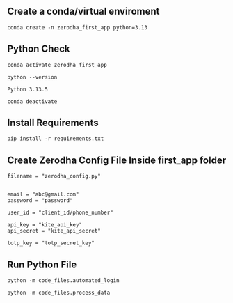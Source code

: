 ## Create a conda/virtual enviroment
```
conda create -n zerodha_first_app python=3.13
```

## Python Check
```
conda activate zerodha_first_app

python --version

Python 3.13.5

conda deactivate
```

## Install Requirements
```
pip install -r requirements.txt
```

## Create Zerodha Config File Inside first_app folder
```
filename = "zerodha_config.py"


email = "abc@gmail.com"
password = "password"

user_id = "client_id/phone_number"

api_key = "kite_api_key"
api_secret = "kite_api_secret"

totp_key = "totp_secret_key"

```

## Run Python File
```
python -m code_files.automated_login   

python -m code_files.process_data       
```

